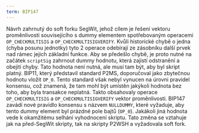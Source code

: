 ```yaml
---
term: BIP147
---
```


Návrh zahrnutý do soft forku SegWit, jehož cílem je řešení vektoru proměnlivosti souvisejícího s dummy elementem spotřebovaným operacemi `OP_CHECKMULTISIG` a `OP_CHECKMULTISIGVERIFY`. Kvůli historické chybě o jedna (chyba posunu jednotky) tyto 2 operace odebírají ze zásobníku další prvek nad rámec jejich základní funkce. Aby se předešlo chybě, je proto nutné na začátek `scriptSig` zahrnout dummy hodnotu, která zajistí odstranění a obejití chyby. Tato hodnota není nutná, ale musí tam být, aby byl skript platný. BIP11, který představil standard P2MS, doporučoval jako zbytečnou hodnotu vložit `OP_0`. Tento standard však nebyl vynucen na úrovni pravidel konsensu, což znamená, že tam mohl být umístěn jakýkoli hodnota bez toho, aby byla transakce neplatná. Takto obsahovaly operace `OP_CHECKMULTISIG` a `OP_CHECKMULTISIGVERIFY` vektor proměnlivosti. BIP147 zavádí nové pravidlo konsensu s názvem `NULLDUMMY`, které vyžaduje, aby tento dummy element byl prázdné pole bajtů (`OP_0`). Jakákoli jiná hodnota vede k okamžitému selhání vyhodnocení skriptu. Tato změna se vztahuje jak na před-SegWit skripty, tak na skripty P2WSH a vyžadovala soft fork.